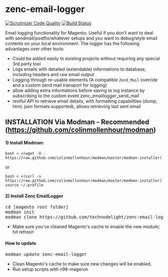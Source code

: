 zenc-email-logger
=================

[![Scrutinizer Code Quality](https://scrutinizer-ci.com/g/technodelight/zenc-email-logger/badges/quality-score.png?b=master)](https://scrutinizer-ci.com/g/technodelight/zenc-email-logger/?branch=master)
[![Build Status](https://scrutinizer-ci.com/g/technodelight/zenc-email-logger/badges/build.png?b=master)](https://scrutinizer-ci.com/g/technodelight/zenc-email-logger/build-status/master)

Email logging functionality for Magento. Useful if you don't want to deal with sendmail/postfix/whatever setups and you want to debug/style email contents on your local environment.
The logger has the following advantages over other tools:

 - Could be added easily to existing projects without requiring any special 3rd party tool
 - Logs emails with detailed (extendable) informations to database, including headers and raw email output
 - Logging through re-usable elements (A compatible `Zend_Mail` override and a custom zend mail transport for logging)
 - allow adding extra informations before saving to log instance by subscribing to the custom event zenc_emaillogger_send_mail
 - restful API to retrieve email details, with formatting capabilities (dump, html, json formats supported), allows retrieving last sent email

## INSTALLATION Via Modman - Recommended (https://github.com/colinmollenhour/modman)

#### 1) Install Modman:

```
bash < <(wget -O - https://raw.github.com/colinmollenhour/modman/master/modman-installer)
```

or

```
bash < <(curl -s https://raw.github.com/colinmollenhour/modman/master/modman-installer)
source ~/.profile
```

#### 2) Install Zenc EmailLogger

<pre>
cd [magento root folder]
modman init
modman clone https://github.com/technodelight/zenc-email-logger.git
</pre>

 - Make sure you've cleaned Magento's cache to enable the new module; hit refresh

#### How to update
<pre>
modman update zenc-email-logger
</pre>

 - Clean Magento's cache to make sure new changes will be enabled.
 - Run setup scripts with n98-magerun
